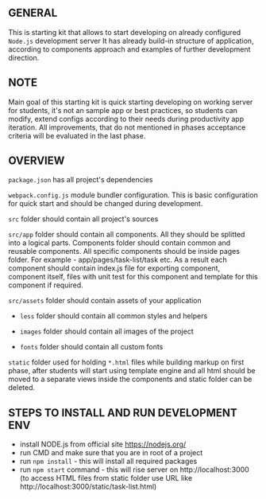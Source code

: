 ## GENERAL

This is starting kit that allows to start developing on already configured `Node.js` development server
It has already build-in structure of application, according to components approach
and examples of further development direction.

## NOTE

Main goal of this starting kit is quick starting developing on working server for students, it's not an sample app or best practices,
so students can modify, extend configs according to their needs during productivity app iteration. All improvements,
that do not mentioned in phases acceptance criteria will be evaluated in the last phase.

## OVERVIEW

`package.json` has all project's dependencies

`webpack.config.js` module bundler configuration. This is basic configuration for quick start and should be changed during development.

`src` folder should contain all project's sources

`src/app` folder should contain all components. All they should be splitted into a logical parts. Components folder should contain common and reusable components.
All specific components should be inside pages folder. For example - app/pages/task-list/task etc.
As a result each component should contain index.js file for exporting component, component itself, files with unit test for this component and template for this component if required.

`src/assets` folder should contain assets of your application

- `less` folder should contain all common styles and helpers

- `images` folder should contain all images of the project

- `fonts` folder should contain all custom fonts

`static` folder used for holding `*.html` files while building markup on first phase, after students will start using template engine and all html
should be moved to a separate views inside the components and static folder can be deleted.

## STEPS TO INSTALL AND RUN DEVELOPMENT ENV
- install NODE.js from official site https://nodejs.org/
- run CMD and make sure that you are in root of a project
- run `npm install` - this will install all required packages
- run `npm start` command - this will rise server on http://localhost:3000 (to access HTML files from static folder use URL like http://localhost:3000/static/task-list.html)
